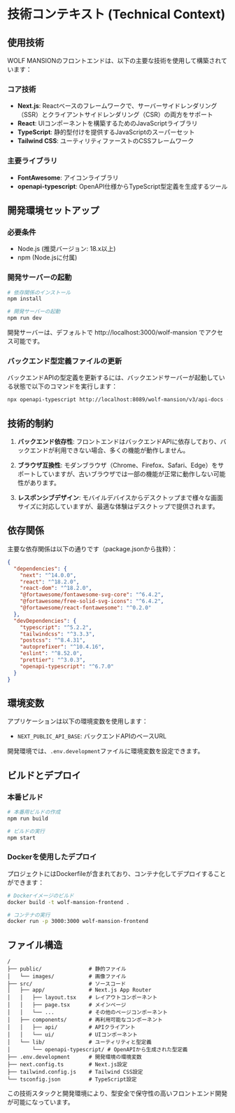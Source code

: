 # 技術コンテキスト (Technical Context)

## 使用技術

WOLF MANSIONのフロントエンドは、以下の主要な技術を使用して構築されています：

### コア技術

- **Next.js**: Reactベースのフレームワークで、サーバーサイドレンダリング（SSR）とクライアントサイドレンダリング（CSR）の両方をサポート
- **React**: UIコンポーネントを構築するためのJavaScriptライブラリ
- **TypeScript**: 静的型付けを提供するJavaScriptのスーパーセット
- **Tailwind CSS**: ユーティリティファーストのCSSフレームワーク

### 主要ライブラリ

- **FontAwesome**: アイコンライブラリ
- **openapi-typescript**: OpenAPI仕様からTypeScript型定義を生成するツール

## 開発環境セットアップ

### 必要条件

- Node.js (推奨バージョン: 18.x以上)
- npm (Node.jsに付属)

### 開発サーバーの起動

```bash
# 依存関係のインストール
npm install

# 開発サーバーの起動
npm run dev
```

開発サーバーは、デフォルトで http://localhost:3000/wolf-mansion でアクセス可能です。

### バックエンド型定義ファイルの更新

バックエンドAPIの型定義を更新するには、バックエンドサーバーが起動している状態で以下のコマンドを実行します：

```bash
npx openapi-typescript http://localhost:8089/wolf-mansion/v3/api-docs -o src/lib/openapi-typescript/wolf-mansion/schema.d.ts
```

## 技術的制約

1. **バックエンド依存性**: フロントエンドはバックエンドAPIに依存しており、バックエンドが利用できない場合、多くの機能が動作しません。

2. **ブラウザ互換性**: モダンブラウザ（Chrome、Firefox、Safari、Edge）をサポートしていますが、古いブラウザでは一部の機能が正常に動作しない可能性があります。

3. **レスポンシブデザイン**: モバイルデバイスからデスクトップまで様々な画面サイズに対応していますが、最適な体験はデスクトップで提供されます。

## 依存関係

主要な依存関係は以下の通りです（package.jsonから抜粋）：

```json
{
  "dependencies": {
    "next": "^14.0.0",
    "react": "^18.2.0",
    "react-dom": "^18.2.0",
    "@fortawesome/fontawesome-svg-core": "^6.4.2",
    "@fortawesome/free-solid-svg-icons": "^6.4.2",
    "@fortawesome/react-fontawesome": "^0.2.0"
  },
  "devDependencies": {
    "typescript": "^5.2.2",
    "tailwindcss": "^3.3.3",
    "postcss": "^8.4.31",
    "autoprefixer": "^10.4.16",
    "eslint": "^8.52.0",
    "prettier": "^3.0.3",
    "openapi-typescript": "^6.7.0"
  }
}
```

## 環境変数

アプリケーションは以下の環境変数を使用します：

- `NEXT_PUBLIC_API_BASE`: バックエンドAPIのベースURL

開発環境では、`.env.development`ファイルに環境変数を設定できます。

## ビルドとデプロイ

### 本番ビルド

```bash
# 本番用ビルドの作成
npm run build

# ビルドの実行
npm start
```

### Dockerを使用したデプロイ

プロジェクトにはDockerfileが含まれており、コンテナ化してデプロイすることができます：

```bash
# Dockerイメージのビルド
docker build -t wolf-mansion-frontend .

# コンテナの実行
docker run -p 3000:3000 wolf-mansion-frontend
```

## ファイル構造

```
/
├── public/               # 静的ファイル
│   └── images/           # 画像ファイル
├── src/                  # ソースコード
│   ├── app/              # Next.js App Router
│   │   ├── layout.tsx    # レイアウトコンポーネント
│   │   ├── page.tsx      # メインページ
│   │   └── ...           # その他のページコンポーネント
│   ├── components/       # 再利用可能なコンポーネント
│   │   ├── api/          # APIクライアント
│   │   └── ui/           # UIコンポーネント
│   └── lib/              # ユーティリティと型定義
│       └── openapi-typescript/ # OpenAPIから生成された型定義
├── .env.development      # 開発環境の環境変数
├── next.config.ts        # Next.js設定
├── tailwind.config.js    # Tailwind CSS設定
└── tsconfig.json         # TypeScript設定
```

この技術スタックと開発環境により、型安全で保守性の高いフロントエンド開発が可能になっています。
